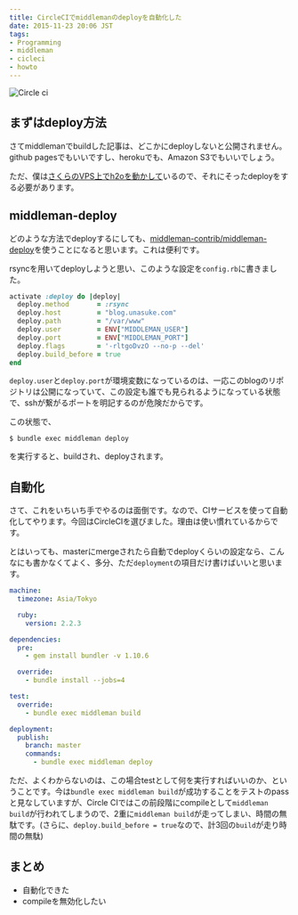 ```yaml
---
title: CircleCIでmiddlemanのdeployを自動化した
date: 2015-11-23 20:06 JST
tags:
- Programming
- middleman
- cicleci
- howto
---
```


![Circle ci](2015/blog-ci-deploy.png)
## まずはdeploy方法
さてmiddlemanでbuildした記事は、どこかにdeployしないと公開されません。github pagesでもいいですし、herokuでも、Amazon S3でもいいでしょう。

ただ、僕は[さくらのVPS上でh2oを動かして](/2015/blog-with-middleman-and-vps-server)いるので、それにそったdeployをする必要があります。

## middleman-deploy
どのような方法でdeployするにしても、[middleman-contrib/middleman-deploy](https://github.com/middleman-contrib/middleman-deploy)を使うことになると思います。これは便利です。

rsyncを用いてdeployしようと思い、このような設定を`config.rb`に書きました。

```ruby
activate :deploy do |deploy|
  deploy.method       = :rsync
  deploy.host         = "blog.unasuke.com"
  deploy.path         = "/var/www"
  deploy.user         = ENV["MIDDLEMAN_USER"]
  deploy.port         = ENV["MIDDLEMAN_PORT"]
  deploy.flags        = '-rltgoDvzO --no-p --del'
  deploy.build_before = true
end
```

`deploy.user`と`deploy.port`が環境変数になっているのは、一応このblogのリポジトリは公開になっていて、この設定も誰でも見られるようになっている状態で、sshが繋がるポートを明記するのが危険だからです。

この状態で、

```shell
$ bundle exec middleman deploy
```

を実行すると、buildされ、deployされます。

## 自動化
さて、これをいちいち手でやるのは面倒です。なので、CIサービスを使って自動化してやります。今回はCircleCIを選びました。理由は使い慣れているからです。

とはいっても、masterにmergeされたら自動でdeployくらいの設定なら、こんなにも書かなくてよく、多分、ただ`deployment`の項目だけ書けばいいと思います。

```yaml
machine:
  timezone: Asia/Tokyo

  ruby:
    version: 2.2.3

dependencies:
  pre:
    - gem install bundler -v 1.10.6

  override:
    - bundle install --jobs=4

test:
  override:
    - bundle exec middleman build

deployment:
  publish:
    branch: master
    commands:
      - bundle exec middleman deploy
```

ただ、よくわからないのは、この場合testとして何を実行すればいいのか、ということです。今は`bundle exec middleman build`が成功することをテストのpassと見なしていますが、Circle CIではこの前段階にcompileとして`middleman build`が行われてしまうので、2重に`middleman build`が走ってしまい、時間の無駄です。(さらに、`deploy.build_before = true`なので、計3回の`build`が走り時間の無駄)

## まとめ
- 自動化できた
- compileを無効化したい
